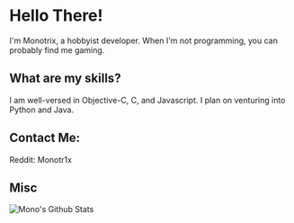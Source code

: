 # Hello There!  
I'm Monotrix, a hobbyist developer. When I'm not programming, you can probably find me gaming.    

## What are my skills?  
I am well-versed in Objective-C, C, and Javascript. I plan on venturing into Python and Java.

## Contact Me:
Reddit: Monotr1x  
  
## Misc
![Mono's Github Stats](https://github-readme-stats.vercel.app/api?username=Monotrix)
